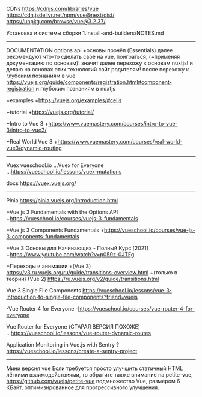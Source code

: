 CDNs
  https://cdnjs.com/libraries/vue
  https://cdn.jsdelivr.net/npm/vue@next/dist/
  https://unpkg.com/browse/vue@3.2.37/

Установка и системы сборки
  1.install-and-builders/NOTES.md



----------------------------------------------------------------------

DOCUMENTATION
  options api
    +основы прочёл (Essentials)
      далее рекомендуют что-то сделать своё на vue, поиграться, (~применяя документацию по основам)!
      значит далее перехожу к основам nuxtjs!
      и делаю на основах этих технологий сайт родителям!
        после перехожу к глубоким познаниям в vue
          https://vuejs.org/guide/components/registration.html#component-registration
        и глубоким познаниям в nuxtjs

  +examples
    +https://vuejs.org/examples/#cells

  +tutorial
    +https://vuejs.org/tutorial/

+Intro to Vue 3
  +https://www.vuemastery.com/courses/intro-to-vue-3/intro-to-vue3/

+Real World Vue 3
  +https://www.vuemastery.com/courses/real-world-vue3/dynamic-routing



----------------------------------------------------------------------

Vuex
  vueschool.io
    ...Vuex for Everyone
      ...https://vueschool.io/lessons/vuex-mutations
    
  docs
    https://vuex.vuejs.org/



----------------------------------------------------------------------

Pinia
  https://pinia.vuejs.org/introduction.html

+Vue.js 3 Fundamentals with the Options API
  +https://vueschool.io/courses/vuejs-3-fundamentals

+Vue.js 3 Components Fundamentals
  +https://vueschool.io/courses/vue-js-3-components-fundamentals

+Vue 3 Основы для Начинающих - Полный Курс [2021]
  +https://www.youtube.com/watch?v=p059z-0JTFg

+Переходы и анимации
  +(Vue 3)
    https://v3.ru.vuejs.org/ru/guide/transitions-overview.html
  +(только в теории) (Vue 2) 
    https://ru.vuejs.org/v2/guide/transitions.html

Vue 3 Single File Components
  https://vueschool.io/lessons/vue-3-introduction-to-single-file-components?friend=vuejs

-Vue Router 4 for Everyone
  -https://vueschool.io/courses/vue-router-4-for-everyone

Vue Router for Everyone (СТАРАЯ ВЕРСИЯ ПОХОЖЕ)
  ...https://vueschool.io/lessons/vue-router-dynamic-routes

Application Monitoring in Vue.js with Sentry
  ? https://vueschool.io/lessons/create-a-sentry-project



----------------------------------------------------------------------

Мини версия vue 
  Если требуется просто улучшить статичный HTML лёгкими взаимодействиями, то обратите также внимание на 
    petite-vue, 
      https://github.com/vuejs/petite-vue
    подмножество Vue, размером 6 КБайт, оптимизированное для прогрессивного улучшения.